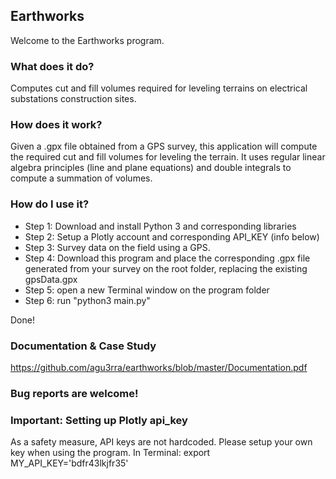 ## Earthworks

Welcome to the Earthworks program.

### What does it do?
Computes cut and fill volumes required for leveling terrains on electrical substations construction sites.

### How does it work?
Given a .gpx file obtained from a GPS survey, this application will compute the required cut and fill volumes for leveling the terrain. It uses regular linear algebra principles (line and plane equations) and double integrals to compute a summation of volumes.

### How do I use it?
- Step 1: Download and install Python 3 and corresponding libraries
- Step 2: Setup a Plotly account and corresponding API_KEY (info below)
- Step 3: Survey data on the field using a GPS.
- Step 4: Download this program and place the corresponding .gpx file generated from your survey on the root folder, replacing the existing gpsData.gpx
- Step 5: open a new Terminal window on the program folder
- Step 6: run "python3 main.py"

Done!

### Documentation & Case Study
https://github.com/agu3rra/earthworks/blob/master/Documentation.pdf 

### Bug reports are welcome!

### Important: Setting up Plotly api_key
As a safety measure, API keys are not hardcoded. Please setup your own key when using the program.
In Terminal:
export MY_API_KEY='bdfr43lkjfr35'
